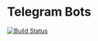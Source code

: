 # Telegram Bots

[![Build Status](https://travis-ci.com/ademalidurmus/telegram-bots.svg?branch=master)](https://travis-ci.com/ademalidurmus/telegram-bots)
